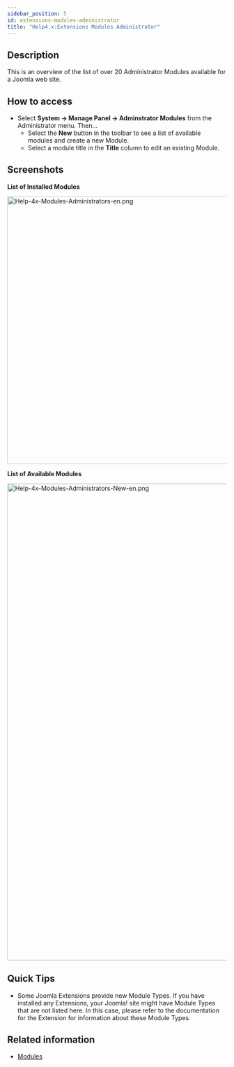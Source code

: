 ```yaml
---
sidebar_position: 5
id: extensions-modules-administrator
title: "Help4.x:Extensions Modules Administrator"
---
```

## Description

This is an overview of the list of over 20 Administrator Modules
available for a Joomla web site.

## How to access

- Select **System **→** Manage Panel **→** Adminstrator Modules** from
  the Administrator menu. Then...
  - Select the **New** button in the toolbar to see a list of available
    modules and create a new Module.
  - Select a module title in the **Title** column to edit an existing
    Module.

## Screenshots

**List of Installed Modules**

<img
src="https://docs.joomla.org/images/4/42/Help-4x-Modules-Administrators-en.png"
decoding="async" data-file-width="800" data-file-height="612"
width="800" height="612" alt="Help-4x-Modules-Administrators-en.png" />

**List of Available Modules**

<img
src="https://docs.joomla.org/images/thumb/2/21/Help-4x-Modules-Administrators-New-en.png/800px-Help-4x-Modules-Administrators-New-en.png"
decoding="async"
srcset="https://docs.joomla.org/images/thumb/2/21/Help-4x-Modules-Administrators-New-en.png/1200px-Help-4x-Modules-Administrators-New-en.png 1.5x, https://docs.joomla.org/images/2/21/Help-4x-Modules-Administrators-New-en.png 2x"
data-file-width="1440" data-file-height="1963" width="800" height="1091"
alt="Help-4x-Modules-Administrators-New-en.png" />

## Quick Tips

- Some Joomla Extensions provide new Module Types. If you have installed
  any Extensions, your Joomla! site might have Module Types that are not
  listed here. In this case, please refer to the documentation for the
  Extension for information about these Module Types.

## Related information

- [Modules](https://docs.joomla.org/Help4.x:Modules/en "Help4.x:Modules/en")
